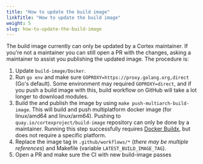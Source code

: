 ```yaml
---
title: "How to update the build image"
linkTitle: "How to update the build image"
weight: 5
slug: how-to-update-the-build-image
---
```


The build image currently can only be updated by a Cortex maintainer. If you're not a maintainer you can still open a PR with the changes, asking a maintainer to assist you publishing the updated image. The procedure is:

1. Update `build-image/Docker`.
1. Run `go env` and make sure `GOPROXY=https://proxy.golang.org,direct` (Go's default). Some environment may required `GOPROXY=direct`, and if you push a build image with this, build workflow on GitHub will take a lot longer to download modules.
1. Build the and publish the image by using `make push-multiarch-build-image`. This will build and push multiplatform docker image (for linux/amd64 and linux/arm64). Pushing to `quay.io/cortexproject/build-image` repository can only be done by a maintainer. Running this step successfully requires [Docker Buildx](https://docs.docker.com/buildx/working-with-buildx/), but does not require a specific platform.
1. Replace the image tag in `.github/workflows/*` (_there may be multiple references_) and Makefile (variable `LATEST_BUILD_IMAGE_TAG`).
1. Open a PR and make sure the CI with new build-image passes



